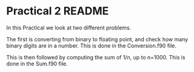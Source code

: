 # Practical 2 README

In this Practical we look at two different problems.

The first is converting from binary to floating point, and check how many
binary digits are in a number. This is done in the Conversion.f90 file.

This is then followed by computing the sum of 1/n, up to n=1000. This is done
in the Sum.f90 file.
